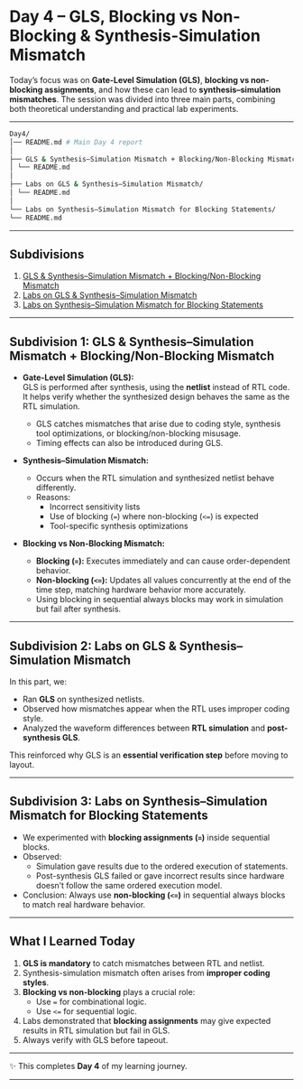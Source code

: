 # Day 4 – GLS, Blocking vs Non-Blocking & Synthesis-Simulation Mismatch  

Today’s focus was on **Gate-Level Simulation (GLS)**, **blocking vs non-blocking assignments**, and how these can lead to **synthesis–simulation mismatches**. The session was divided into three main parts, combining both theoretical understanding and practical lab experiments.  

---
```bash
Day4/
│── README.md # Main Day 4 report
│
├── GLS & Synthesis–Simulation Mismatch + Blocking/Non-Blocking Mismatch/
│ └── README.md 
│
├── Labs on GLS & Synthesis–Simulation Mismatch/
│ └── README.md 
│
└── Labs on Synthesis–Simulation Mismatch for Blocking Statements/
└── README.md 
``` 
---

##  Subdivisions  

1. [GLS & Synthesis–Simulation Mismatch + Blocking/Non-Blocking Mismatch](./1-GLS-Synthesis-Simulation-Mismatch-Blocking-NonBlocking/README.md)  
2. [Labs on GLS & Synthesis–Simulation Mismatch](./2-Labs-GLS-Synthesis-Simulation-Mismatch/README.md)  
3. [Labs on Synthesis–Simulation Mismatch for Blocking Statements](./3-Labs-Blocking-Simulation-Mismatch/README.md)  

---

##  Subdivision 1: GLS & Synthesis–Simulation Mismatch + Blocking/Non-Blocking Mismatch  

- **Gate-Level Simulation (GLS):**  
  GLS is performed after synthesis, using the **netlist** instead of RTL code. It helps verify whether the synthesized design behaves the same as the RTL simulation.  
  - GLS catches mismatches that arise due to coding style, synthesis tool optimizations, or blocking/non-blocking misusage.  
  - Timing effects can also be introduced during GLS.  

- **Synthesis–Simulation Mismatch:**  
  - Occurs when the RTL simulation and synthesized netlist behave differently.  
  - Reasons:  
    - Incorrect sensitivity lists  
    - Use of blocking (`=`) where non-blocking (`<=`) is expected  
    - Tool-specific synthesis optimizations  

- **Blocking vs Non-Blocking Mismatch:**  
  - **Blocking (`=`):** Executes immediately and can cause order-dependent behavior.  
  - **Non-blocking (`<=`):** Updates all values concurrently at the end of the time step, matching hardware behavior more accurately.  
  - Using blocking in sequential always blocks may work in simulation but fail after synthesis.  

---

## Subdivision 2: Labs on GLS & Synthesis–Simulation Mismatch  

In this part, we:  
- Ran **GLS** on synthesized netlists.  
- Observed how mismatches appear when the RTL uses improper coding style.  
- Analyzed the waveform differences between **RTL simulation** and **post-synthesis GLS**.  

This reinforced why GLS is an **essential verification step** before moving to layout.  

---

## Subdivision 3: Labs on Synthesis–Simulation Mismatch for Blocking Statements  

- We experimented with **blocking assignments (`=`)** inside sequential blocks.  
- Observed:  
  - Simulation gave results due to the ordered execution of statements.  
  - Post-synthesis GLS failed or gave incorrect results since hardware doesn’t follow the same ordered execution model.  
- Conclusion: Always use **non-blocking (`<=`)** in sequential always blocks to match real hardware behavior.  

---

##  What I Learned Today  

1. **GLS is mandatory** to catch mismatches between RTL and netlist.  
2. Synthesis-simulation mismatch often arises from **improper coding styles**.  
3. **Blocking vs non-blocking** plays a crucial role:  
   - Use `=` for combinational logic.  
   - Use `<=` for sequential logic.  
4. Labs demonstrated that **blocking assignments** may give expected results in RTL simulation but fail in GLS.  
5. Always verify with GLS before tapeout.  

---


✨ This completes **Day 4** of my learning journey.  

---